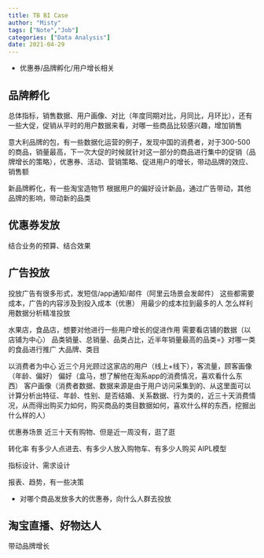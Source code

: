 ```yaml
---
title: TB BI Case
author: "Misty"
tags: ["Note","Job"]
categories: ["Data Analysis"]
date: 2021-04-29
---
```


* 优惠券/品牌孵化/用户增长相关


## 品牌孵化

总体指标，销售数据、用户画像、对比（年度同期对比，月同比，月环比），还有一些大促，促销从平时的用户数据来看，对哪一些商品比较感兴趣，增加销售

意大利品牌的包，有一些数据化运营的例子，发现中国的消费者，对于300-500的商品，销量最高，下一次大促的时候就针对这一部分的商品进行集中的促销（品牌增长的策略），优惠券、活动、营销策略、促进用户的增长，带动品牌的效应、销售额

新品牌孵化，有一些淘宝造物节
根据用户的偏好设计新品，通过广告带动，其他品牌的影响，带动新的品类



## 优惠券发放
结合业务的预算、结合效果


## 广告投放

投放广告有很多形式，发短信/app通知/邮件（阿里云场景会发邮件）
这些都需要成本，广告的内容涉及到投入成本（优惠）
用最少的成本拉到最多的人
怎么样利用数据分析精准投放

水果店，食品店，想要对他进行一些用户增长的促进作用
需要看店铺的数据（以店铺为中心）
品类销量、总销量、品类占比，近半年销量最高的品类=》对哪一类的食品进行推广
大品牌、类目

以消费者为中心
近三个月光顾过这家店的用户（线上+线下），客流量，顾客画像（年龄、偏好）
偏好（盒马，想了解他在淘系app的消费情况，喜欢看什么东西）
客户画像（消费者数据、数据来源是由于用户访问采集到的、从这里面可以计算分析出特征、年龄、性别、是否结婚、关系数据、行为类的，近三十天消费情况，从而得出购买力如何，购买商品的类目数据如何，喜欢什么样的东西，挖掘出什么样的人）

优惠券场景
近三十天有购物、但是近一周没有，逛了逛


转化率
有多少人点进去、有多少人放入购物车、有多少人购买
AIPL模型




指标设计、需求设计

报表、趋势，有一些决策

* 对哪个商品发放多大的优惠券，向什么人群去投放




## 淘宝直播、好物达人
带动品牌增长